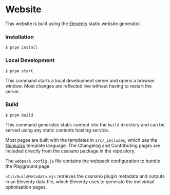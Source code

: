 
# Website

This website is built using the [Eleventy](https://www.11ty.dev/) static website generator.

### Installation

```
$ pnpm install
```

### Local Development

```
$ pnpm start
```

This command starts a local development server and opens a browser window. Most changes are reflected live without having to restart the server.

### Build

```
$ pnpm build
```

This command generates static content into the `build` directory and can be served using any static contents hosting service.


Most pages are built with the templates in `src/_includes`, which use the [Nunjucks](https://mozilla.github.io/nunjucks/) template language. The Changelog and Contributing pages are included directly from the cssnano package in the repository.

The `webpack.config.js` file contains the webpack configuration to bundle the Playground page.

`util/buildMetadata.mjs` retrieves the cssnano plugin metadata and outputs in an Eleventy data file, which Eleventy uses to generate the individual optimisation pages.

